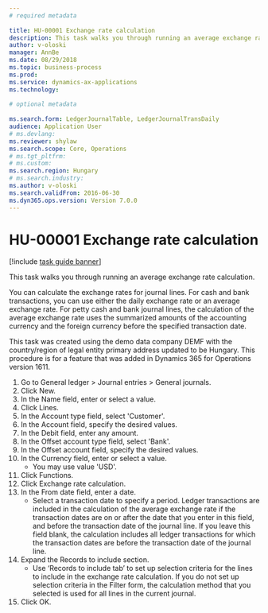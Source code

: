```yaml
--- 
# required metadata 
 
title: HU-00001 Exchange rate calculation
description: This task walks you through running an average exchange rate calculation. 
author: v-oloski
manager: AnnBe 
ms.date: 08/29/2018
ms.topic: business-process 
ms.prod:  
ms.service: dynamics-ax-applications 
ms.technology:  
 
# optional metadata 
 
ms.search.form: LedgerJournalTable, LedgerJournalTransDaily   
audience: Application User 
# ms.devlang:  
ms.reviewer: shylaw
ms.search.scope: Core, Operations 
# ms.tgt_pltfrm:  
# ms.custom:  
ms.search.region: Hungary
# ms.search.industry: 
ms.author: v-oloski
ms.search.validFrom: 2016-06-30 
ms.dyn365.ops.version: Version 7.0.0 
---
```

# HU-00001 Exchange rate calculation

[!include [task guide banner](../../includes/task-guide-banner.md)]

This task walks you through running an average exchange rate calculation. 

You can calculate the exchange rates for journal lines. For cash and bank transactions, you can use either the daily exchange rate or an average exchange rate. For petty cash and bank journal lines, the calculation of the average exchange rate uses the summarized amounts of the accounting currency and the foreign currency before the specified transaction date.

This task was created using the demo data company DEMF with the country/region of legal entity primary address updated to be Hungary. This procedure is for a feature that was added in Dynamics 365 for Operations version 1611.

1. Go to General ledger > Journal entries > General journals.
2. Click New.
3. In the Name field, enter or select a value.
4. Click Lines.
5. In the Account type field, select 'Customer'.
6. In the Account field, specify the desired values.
7. In the Debit field, enter any amount.
8. In the Offset account type field, select 'Bank'.
9. In the Offset account field, specify the desired values.
10. In the Currency field, enter or select a value.
    * You may use value 'USD'.  
11. Click Functions.
12. Click Exchange rate calculation.
13. In the From date field, enter a date.
    * Select a transaction date to specify a period. Ledger transactions are included in the calculation of the average exchange rate if the transaction dates are on or after the date that you enter in this field, and before the transaction date of the journal line. If you leave this field blank, the calculation includes all ledger transactions for which the transaction dates are before the transaction date of the journal line.  
14. Expand the Records to include section.
    * Use ‘Records to include tab’ to set up selection criteria for the lines to include in the exchange rate calculation. If you do not set up selection criteria in the Filter form, the calculation method that you selected is used for all lines in the current journal.  
15. Click OK.

